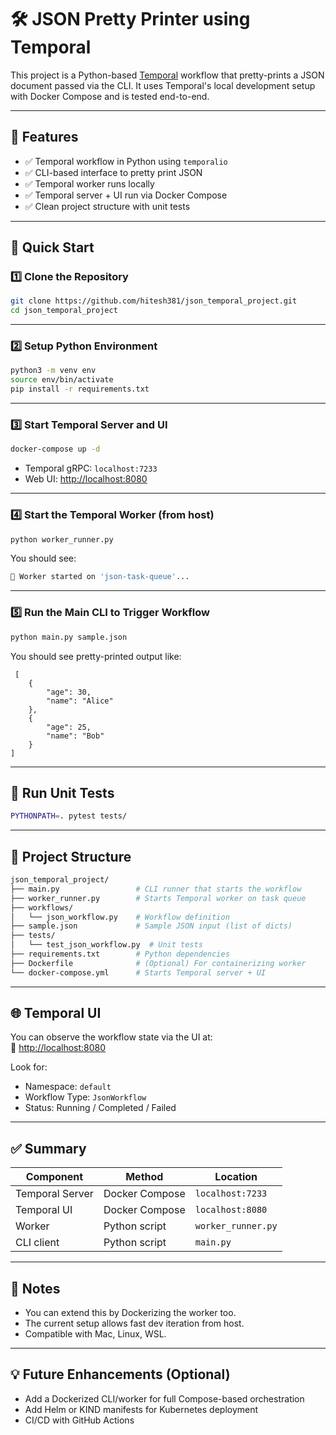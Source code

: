 # 🛠️ JSON Pretty Printer using Temporal

This project is a Python-based [Temporal](https://temporal.io) workflow that pretty-prints a JSON document passed via the CLI. It uses Temporal's local development setup with Docker Compose and is tested end-to-end.

---

## 📂 Features

- ✅ Temporal workflow in Python using `temporalio`
- ✅ CLI-based interface to pretty print JSON
- ✅ Temporal worker runs locally
- ✅ Temporal server + UI run via Docker Compose
- ✅ Clean project structure with unit tests

---

## 🚀 Quick Start

### 1️⃣ Clone the Repository

```bash
git clone https://github.com/hitesh381/json_temporal_project.git
cd json_temporal_project
```

---

### 2️⃣ Setup Python Environment

```bash
python3 -m venv env
source env/bin/activate
pip install -r requirements.txt
```

---

### 3️⃣ Start Temporal Server and UI

```bash
docker-compose up -d
```

- Temporal gRPC: `localhost:7233`
- Web UI: [http://localhost:8080](http://localhost:8080)

---

### 4️⃣ Start the Temporal Worker (from host)

```bash
python worker_runner.py
```

You should see:
```bash
🚀 Worker started on 'json-task-queue'...
```

---

### 5️⃣ Run the Main CLI to Trigger Workflow

```bash
python main.py sample.json
```

You should see pretty-printed output like:

```✅ Pretty Printed JSON:
 [
    {
        "age": 30,
        "name": "Alice"
    },
    {
        "age": 25,
        "name": "Bob"
    }
]
```

---

## 🧪 Run Unit Tests

```bash
PYTHONPATH=. pytest tests/
```

---

## 🧰 Project Structure

```bash
json_temporal_project/
├── main.py                 # CLI runner that starts the workflow
├── worker_runner.py        # Starts Temporal worker on task queue
├── workflows/
│   └── json_workflow.py    # Workflow definition
├── sample.json             # Sample JSON input (list of dicts)
├── tests/
│   └── test_json_workflow.py  # Unit tests
├── requirements.txt        # Python dependencies
├── Dockerfile              # (Optional) For containerizing worker
└── docker-compose.yml      # Starts Temporal server + UI
```

---

## 🌐 Temporal UI

You can observe the workflow state via the UI at:  
🔗 [http://localhost:8080](http://localhost:8080)

Look for:
- Namespace: `default`
- Workflow Type: `JsonWorkflow`
- Status: Running / Completed / Failed

---

## ✅ Summary

| Component         | Method             | Location         |
|------------------|--------------------|------------------|
| Temporal Server   | Docker Compose     | `localhost:7233` |
| Temporal UI       | Docker Compose     | `localhost:8080` |
| Worker            | Python script      | `worker_runner.py` |
| CLI client        | Python script      | `main.py`        |

---

## 📌 Notes

- You can extend this by Dockerizing the worker too.
- The current setup allows fast dev iteration from host.
- Compatible with Mac, Linux, WSL.

---

## 💡 Future Enhancements (Optional)

- Add a Dockerized CLI/worker for full Compose-based orchestration
- Add Helm or KIND manifests for Kubernetes deployment
- CI/CD with GitHub Actions
